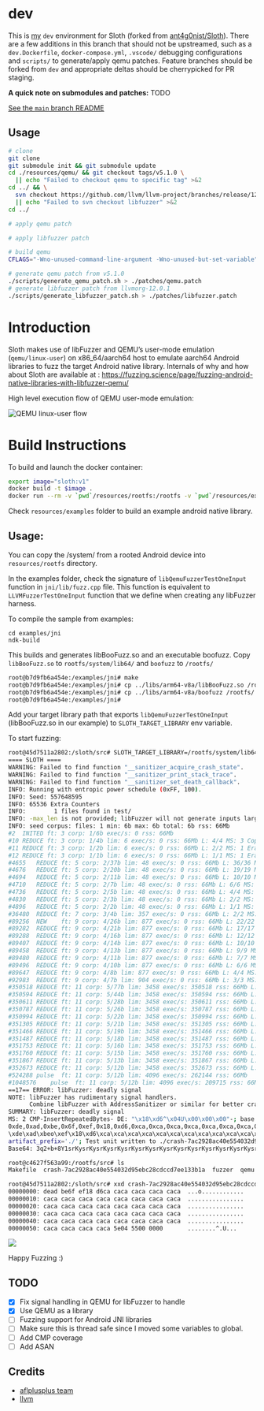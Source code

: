 # dev

This is [my](https://github.com/devtty1er) `dev` environment for Sloth (forked from [ant4g0nist/Sloth](https://github.com/ant4g0nist/Sloth)). There are a few additions in this branch that should not be upstreamed, such as a `dev.Dockerfile`, `docker-compose.yml`, `.vscode/` debugging configurations and `scripts/` to generate/apply qemu patches. Feature branches should be forked from `dev` and appropriate deltas should be cherrypicked for PR staging.

**A quick note on submodules and patches:**
TODO

[See the `main` branch README](https://github.com/devtty1er/Sloth)

## Usage

```bash
# clone
git clone
git submodule init && git submodule update
cd ./resources/qemu/ && git checkout tags/v5.1.0 \
  || echo "Failed to checkout qemu to specific tag" >&2
cd ../ && \
  svn checkout https://github.com/llvm/llvm-project/branches/release/12.x/compiler-rt/lib/fuzzer \
  || echo "Failed to svn checkout libfuzzer" >&2
cd ../

# apply qemu patch

# apply libfuzzer patch

# build qemu
CFLAGS="-Wno-unused-command-line-argument -Wno-unused-but-set-variable" CC=clang CXX=clang++ CXXFLAGS=-fPIC ./configure --enable-linux-user --disable-system --disable-docs --disable-bsd-user --disable-gtk --disable-sdl --disable-vnc --target-list=aarch64-linux-user && make

# generate qemu patch from v5.1.0
./scripts/generate_qemu_patch.sh > ./patches/qemu.patch
# generate libfuzzer patch from llvmorg-12.0.1
./scripts/generate_libfuzzer_patch.sh > ./patches/libfuzzer.patch


```

# Introduction
Sloth makes use of libFuzzer and QEMU’s user-mode emulation (`qemu/linux-user`) on x86_64/aarch64 host to emulate aarch64 Android libraries to fuzz the target Android native library. Internals of why and how about Sloth are available at : https://fuzzing.science/page/fuzzing-android-native-libraries-with-libfuzzer-qemu/

High level execution flow of QEMU user-mode emulation:

![QEMU linux-user flow](./resources/qemu_linux-user_main.png)

# Build Instructions

To build and launch the docker container:
~~~sh
export image="sloth:v1"
docker build -t $image .
docker run --rm -v `pwd`/resources/rootfs:/rootfs -v `pwd`/resources/examples:/examples -it $image bash
~~~

Check `resources/examples` folder to build an example android native library.

## Usage:

You can copy the /system/ from a rooted Android device into `resources/rootfs` directory.

In the examples folder, check the signature of `libQemuFuzzerTestOneInput` function in `jni/lib/fuzz.cpp` file. This function is equivalent to `LLVMFuzzerTestOneInput` function that we define when creating any libFuzzer harness.

To compile the sample from examples:

~~~
cd examples/jni
ndk-build
~~~

This builds and generates libBooFuzz.so and an executable boofuzz.
Copy `libBooFuzz.so` to `rootfs/system/lib64/` and `boofuzz` to `/rootfs/`

~~~sh
root@b7d9fb6a454e:/examples/jni# make
root@b7d9fb6a454e:/examples/jni# cp ../libs/arm64-v8a/libBooFuzz.so /rootfs/system/lib64/
root@b7d9fb6a454e:/examples/jni# cp ../libs/arm64-v8a/boofuzz /rootfs/
root@b7d9fb6a454e:/examples/jni# 
~~~

Add your target library path that exports `libQemuFuzzerTestOneInput` (libBooFuzz.so in our example) to `SLOTH_TARGET_LIBRARY` env variable.

To start fuzzing:
~~~sh
root@45d7511a2802:/sloth/src# SLOTH_TARGET_LIBRARY=/rootfs/system/lib64/libBooFuzz.so ./sloth /rootfs/boofuzz test/
==== SLOTH ====
WARNING: Failed to find function "__sanitizer_acquire_crash_state".
WARNING: Failed to find function "__sanitizer_print_stack_trace".
WARNING: Failed to find function "__sanitizer_set_death_callback".
INFO: Running with entropic power schedule (0xFF, 100).
INFO: Seed: 557648595
INFO: 65536 Extra Counters
INFO:        1 files found in test/
INFO: -max_len is not provided; libFuzzer will not generate inputs larger than 4096 bytes
INFO: seed corpus: files: 1 min: 6b max: 6b total: 6b rss: 66Mb
#2	INITED ft: 3 corp: 1/6b exec/s: 0 rss: 66Mb
#10	REDUCE ft: 3 corp: 1/4b lim: 6 exec/s: 0 rss: 66Mb L: 4/4 MS: 3 CopyPart-CopyPart-CrossOver-
#11	REDUCE ft: 3 corp: 1/2b lim: 6 exec/s: 0 rss: 66Mb L: 2/2 MS: 1 EraseBytes-
#12	REDUCE ft: 3 corp: 1/1b lim: 6 exec/s: 0 rss: 66Mb L: 1/1 MS: 1 EraseBytes-
#4655	REDUCE ft: 5 corp: 2/37b lim: 48 exec/s: 0 rss: 66Mb L: 36/36 MS: 3 ShuffleBytes-ChangeBit-InsertRepeatedBytes-
#4676	REDUCE ft: 5 corp: 2/20b lim: 48 exec/s: 0 rss: 66Mb L: 19/19 MS: 1 EraseBytes-
#4694	REDUCE ft: 5 corp: 2/11b lim: 48 exec/s: 0 rss: 66Mb L: 10/10 MS: 3 ChangeBinInt-ChangeBinInt-EraseBytes-
#4710	REDUCE ft: 5 corp: 2/7b lim: 48 exec/s: 0 rss: 66Mb L: 6/6 MS: 1 EraseBytes-
#4736	REDUCE ft: 5 corp: 2/5b lim: 48 exec/s: 0 rss: 66Mb L: 4/4 MS: 1 EraseBytes-
#4830	REDUCE ft: 5 corp: 2/3b lim: 48 exec/s: 0 rss: 66Mb L: 2/2 MS: 4 ChangeByte-CopyPart-ChangeByte-CrossOver-
#4896	REDUCE ft: 5 corp: 2/2b lim: 48 exec/s: 0 rss: 66Mb L: 1/1 MS: 1 EraseBytes-
#36480	REDUCE ft: 7 corp: 3/4b lim: 357 exec/s: 0 rss: 66Mb L: 2/2 MS: 4 ShuffleBytes-CrossOver-ShuffleBytes-ChangeByte-
#89256	NEW    ft: 9 corp: 4/26b lim: 877 exec/s: 0 rss: 66Mb L: 22/22 MS: 1 InsertRepeatedBytes-
#89282	REDUCE ft: 9 corp: 4/21b lim: 877 exec/s: 0 rss: 66Mb L: 17/17 MS: 1 EraseBytes-
#89288	REDUCE ft: 9 corp: 4/16b lim: 877 exec/s: 0 rss: 66Mb L: 12/12 MS: 1 EraseBytes-
#89407	REDUCE ft: 9 corp: 4/14b lim: 877 exec/s: 0 rss: 66Mb L: 10/10 MS: 4 ChangeBinInt-InsertByte-ChangeBinInt-EraseBytes-
#89458	REDUCE ft: 9 corp: 4/13b lim: 877 exec/s: 0 rss: 66Mb L: 9/9 MS: 1 EraseBytes-
#89480	REDUCE ft: 9 corp: 4/11b lim: 877 exec/s: 0 rss: 66Mb L: 7/7 MS: 2 ShuffleBytes-EraseBytes-
#89496	REDUCE ft: 9 corp: 4/10b lim: 877 exec/s: 0 rss: 66Mb L: 6/6 MS: 1 EraseBytes-
#89647	REDUCE ft: 9 corp: 4/8b lim: 877 exec/s: 0 rss: 66Mb L: 4/4 MS: 1 EraseBytes-
#92983	REDUCE ft: 9 corp: 4/7b lim: 904 exec/s: 0 rss: 66Mb L: 3/3 MS: 1 EraseBytes-
#350518	REDUCE ft: 11 corp: 5/77b lim: 3458 exec/s: 350518 rss: 66Mb L: 70/70 MS: 2 ShuffleBytes-InsertRepeatedBytes-
#350594	REDUCE ft: 11 corp: 5/44b lim: 3458 exec/s: 350594 rss: 66Mb L: 37/37 MS: 1 EraseBytes-
#350611	REDUCE ft: 11 corp: 5/28b lim: 3458 exec/s: 350611 rss: 66Mb L: 21/21 MS: 2 ChangeBinInt-EraseBytes-
#350787	REDUCE ft: 11 corp: 5/26b lim: 3458 exec/s: 350787 rss: 66Mb L: 19/19 MS: 1 EraseBytes-
#350994	REDUCE ft: 11 corp: 5/22b lim: 3458 exec/s: 350994 rss: 66Mb L: 15/15 MS: 2 InsertByte-EraseBytes-
#351305	REDUCE ft: 11 corp: 5/21b lim: 3458 exec/s: 351305 rss: 66Mb L: 14/14 MS: 1 EraseBytes-
#351466	REDUCE ft: 11 corp: 5/19b lim: 3458 exec/s: 351466 rss: 66Mb L: 12/12 MS: 1 EraseBytes-
#351487	REDUCE ft: 11 corp: 5/18b lim: 3458 exec/s: 351487 rss: 66Mb L: 11/11 MS: 1 EraseBytes-
#351753	REDUCE ft: 11 corp: 5/16b lim: 3458 exec/s: 351753 rss: 66Mb L: 9/9 MS: 1 EraseBytes-
#351760	REDUCE ft: 11 corp: 5/15b lim: 3458 exec/s: 351760 rss: 66Mb L: 8/8 MS: 2 ChangeBit-EraseBytes-
#351867	REDUCE ft: 11 corp: 5/13b lim: 3458 exec/s: 351867 rss: 66Mb L: 6/6 MS: 2 ChangeBit-EraseBytes-
#352673	REDUCE ft: 11 corp: 5/12b lim: 3458 exec/s: 352673 rss: 66Mb L: 5/5 MS: 1 EraseBytes-
#524288	pulse  ft: 11 corp: 5/12b lim: 4096 exec/s: 262144 rss: 66Mb
#1048576	pulse  ft: 11 corp: 5/12b lim: 4096 exec/s: 209715 rss: 66Mb
==17== ERROR: libFuzzer: deadly signal
NOTE: libFuzzer has rudimentary signal handlers.
      Combine libFuzzer with AddressSanitizer or similar for better crash reports.
SUMMARY: libFuzzer: deadly signal
MS: 2 CMP-InsertRepeatedBytes- DE: "\x18\xd6^\x04U\x00\x00\x00"-; base unit: 4504839cf31d63eae201804d840610ae0ffcecea
0xde,0xad,0xbe,0x6f,0xef,0x18,0xd6,0xca,0xca,0xca,0xca,0xca,0xca,0xca,0xca,0xca,0xca,0xca,0xca,0xca,0xca,0xca,0xca,0xca,0xca,0xca,0xca,0xca,0xca,0xca,0xca,0xca,0xca,0xca,0xca,0xca,0xca,0xca,0xca,0xca,0xca,0xca,0xca,0xca,0xca,0xca,0xca,0xca,0xca,0xca,0xca,0xca,0xca,0xca,0xca,0xca,0xca,0xca,0xca,0xca,0xca,0xca,0xca,0xca,0xca,0xca,0xca,0xca,0xca,0xca,0xca,0xca,0xca,0xca,0xca,0xca,0xca,0xca,0xca,0xca,0xca,0xca,0xca,0xca,0xca,0xca,0xca,0xca,0x5e,0x4,0x55,0x0,0x0,0x0,
\xde\xad\xbeo\xef\x18\xd6\xca\xca\xca\xca\xca\xca\xca\xca\xca\xca\xca\xca\xca\xca\xca\xca\xca\xca\xca\xca\xca\xca\xca\xca\xca\xca\xca\xca\xca\xca\xca\xca\xca\xca\xca\xca\xca\xca\xca\xca\xca\xca\xca\xca\xca\xca\xca\xca\xca\xca\xca\xca\xca\xca\xca\xca\xca\xca\xca\xca\xca\xca\xca\xca\xca\xca\xca\xca\xca\xca\xca\xca\xca\xca\xca\xca\xca\xca\xca\xca\xca^\x04U\x00\x00\x00
artifact_prefix='./'; Test unit written to ./crash-7ac2928ac40e554032d95ebc28cdccd7ee133b1a
Base64: 3q2+b+8Y1srKysrKysrKysrKysrKysrKysrKysrKysrKysrKysrKysrKysrKysrKysrKysrKysrKysrKysrKysrKysrKysrKysrKysrKysrKysrKysrKyl4EVQAAAA==

root@c4627f563a99:/rootfs/src# ls
Makefile  crash-7ac2928ac40e554032d95ebc28cdccd7ee133b1a  fuzzer  qemu  sloth  sloth.c  test

root@45d7511a2802:/sloth/src# xxd crash-7ac2928ac40e554032d95ebc28cdccd7ee133b1a 
00000000: dead be6f ef18 d6ca caca caca caca caca  ...o............
00000010: caca caca caca caca caca caca caca caca  ................
00000020: caca caca caca caca caca caca caca caca  ................
00000030: caca caca caca caca caca caca caca caca  ................
00000040: caca caca caca caca caca caca caca caca  ................
00000050: caca caca caca caca 5e04 5500 0000       ........^.U...
~~~

![](resources/demo.gif)

Happy Fuzzing :)

## TODO
- [x] Fix signal handling in QEMU for libFuzzer to handle
- [x] Use QEMU as a library
- [ ] Fuzzing support for Android JNI libraries
- [ ] Make sure this is thread safe since I moved some variables to global.
- [ ] Add CMP coverage
- [ ] Add ASAN

## Credits
- [aflplusplus team](https://github.com/aflplusplus)
- [llvm](https://github.com/llvm)